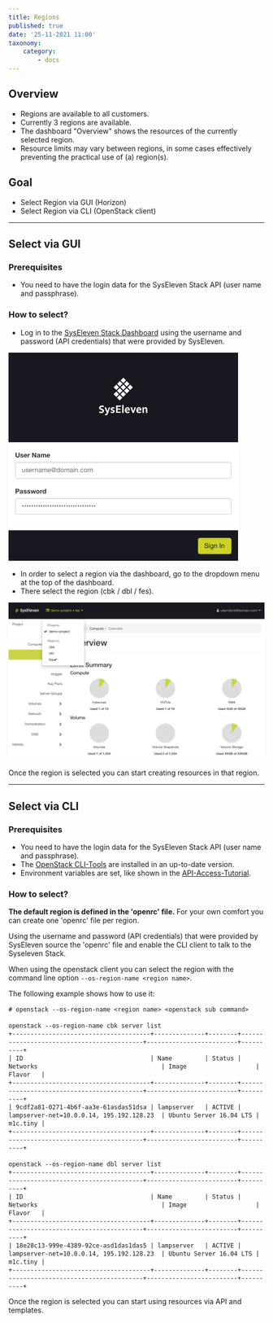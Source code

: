 ```yaml
---
title: Regions
published: true
date: '25-11-2021 11:00'
taxonomy:
    category:
        - docs
---
```


## Overview

* Regions are available to all customers.
* Currently 3 regions are available.
* The dashboard "Overview" shows the resources of the currently selected region.
* Resource limits may vary between regions, in some cases effectively preventing the practical use of (a) region(s).

## Goal

* Select Region via GUI (Horizon)
* Select Region via CLI (OpenStack client)

---

## Select via GUI

### Prerequisites

* You need to have the login data for the SysEleven Stack API (user name and passphrase).

### How to select?

* Log in to the [SysEleven Stack Dashboard](https://dashboard.cloud.syseleven.net) using the username and password (API credentials) that were provided by SysEleven.

![SysEleven Login](../../images/horizon-login.png)

* In order to select a region via the dashboard, go to the dropdown menu at the top of the dashboard.
* There select the region (cbk / dbl / fes).

![Select region](../../images/selectregion.png)

Once the region is selected you can start creating resources in that region.

---

## Select via CLI

### Prerequisites

* You need to have the login data for the SysEleven Stack API (user name and passphrase).
* The [OpenStack CLI-Tools](../../03.Howtos/02.openstack-cli/docs.en.md) are installed in an up-to-date version.
* Environment variables are set, like shown in the [API-Access-Tutorial](../../02.Tutorials/02.api-access/docs.en.md).

### How to select?

**The default region is defined in the 'openrc' file.**
For your own comfort you can create one 'openrc' file per region.

Using the username and password (API credentials) that were provided by SysEleven source the 'openrc' file and enable the CLI client to talk to the Syseleven Stack.

When using the openstack client you can select the region with
the command line option `--os-region-name <region name>`.

The following example shows how to use it:

```shell
# openstack --os-region-name <region name> <openstack sub command>

openstack --os-region-name cbk server list
+--------------------------------------+--------------+--------+-------------------------------------------+-------------------------+----------+
| ID                                   | Name         | Status | Networks                                  | Image                   | Flavor   |
+--------------------------------------+--------------+--------+-------------------------------------------+-------------------------+----------+
| 9cdf2a81-0271-4b6f-aa3e-61asdas51dsa | lampserver   | ACTIVE | lampserver-net=10.0.0.14, 195.192.128.23  | Ubuntu Server 16.04 LTS | m1c.tiny |
+--------------------------------------+--------------+--------+-------------------------------------------+-------------------------+----------+

openstack --os-region-name dbl server list
+--------------------------------------+--------------+--------+-------------------------------------------+-------------------------+----------+
| ID                                   | Name         | Status | Networks                                  | Image                   | Flavor   |
+--------------------------------------+--------------+--------+-------------------------------------------+-------------------------+----------+
| 18e28c13-999e-4389-92ce-asd1das1das5 | lampserver   | ACTIVE | lampserver-net=10.0.0.14, 195.192.128.23  | Ubuntu Server 16.04 LTS | m1c.tiny |
+--------------------------------------+--------------+--------+-------------------------------------------+-------------------------+----------+
```

Once the region is selected you can start using resources via API and templates.

